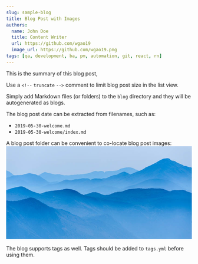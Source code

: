 ```yaml
---
slug: sample-blog
title: Blog Post with Images
authors:
  name: John Doe
  title: Content Writer
  url: https://github.com/wgao19
  image_url: https://github.com/wgao19.png
tags: [qa, development, ba, pm, automation, git, react, rn]
---
```


This is the summary of this blog post,

<!--truncate-->

Use a `<!--` `truncate` `-->` comment to limit blog post size in the list view.

Simply add Markdown files (or folders) to the `blog` directory and they will be autogenerated as blogs.

The blog post date can be extracted from filenames, such as:

- `2019-05-30-welcome.md`
- `2019-05-30-welcome/index.md`

A blog post folder can be convenient to co-locate blog post images:
![Sample Image](./sample.jpg)

The blog supports tags as well. Tags should be added to `tags.yml` before using them.
